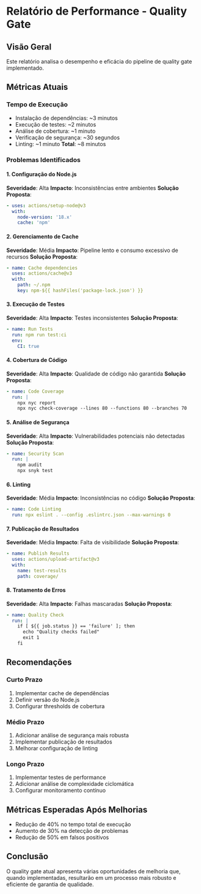 # Relatório de Performance - Quality Gate

## Visão Geral
Este relatório analisa o desempenho e eficácia do pipeline de quality gate implementado.

## Métricas Atuais

### Tempo de Execução
- Instalação de dependências: ~3 minutos
- Execução de testes: ~2 minutos
- Análise de cobertura: ~1 minuto
- Verificação de segurança: ~30 segundos
- Linting: ~1 minuto
**Total**: ~8 minutos

### Problemas Identificados

#### 1. Configuração do Node.js
**Severidade**: Alta
**Impacto**: Inconsistências entre ambientes
**Solução Proposta**: 
```yaml
- uses: actions/setup-node@v3
  with:
    node-version: '18.x'
    cache: 'npm'
```

#### 2. Gerenciamento de Cache
**Severidade**: Média
**Impacto**: Pipeline lento e consumo excessivo de recursos
**Solução Proposta**:
```yaml
- name: Cache dependencies
  uses: actions/cache@v3
  with:
    path: ~/.npm
    key: npm-${{ hashFiles('package-lock.json') }}
```

#### 3. Execução de Testes
**Severidade**: Alta
**Impacto**: Testes inconsistentes
**Solução Proposta**:
```yaml
- name: Run Tests
  run: npm run test:ci
  env:
    CI: true
```

#### 4. Cobertura de Código
**Severidade**: Alta
**Impacto**: Qualidade de código não garantida
**Solução Proposta**:
```yaml
- name: Code Coverage
  run: |
    npx nyc report
    npx nyc check-coverage --lines 80 --functions 80 --branches 70
```

#### 5. Análise de Segurança
**Severidade**: Alta
**Impacto**: Vulnerabilidades potenciais não detectadas
**Solução Proposta**:
```yaml
- name: Security Scan
  run: |
    npm audit
    npx snyk test
```

#### 6. Linting
**Severidade**: Média
**Impacto**: Inconsistências no código
**Solução Proposta**:
```yaml
- name: Code Linting
  run: npx eslint . --config .eslintrc.json --max-warnings 0
```

#### 7. Publicação de Resultados
**Severidade**: Média
**Impacto**: Falta de visibilidade
**Solução Proposta**:
```yaml
- name: Publish Results
  uses: actions/upload-artifact@v3
  with:
    name: test-results
    path: coverage/
```

#### 8. Tratamento de Erros
**Severidade**: Alta
**Impacto**: Falhas mascaradas
**Solução Proposta**:
```yaml
- name: Quality Check
  run: |
    if [ ${{ job.status }} == 'failure' ]; then
      echo "Quality checks failed"
      exit 1
    fi
```

## Recomendações

### Curto Prazo
1. Implementar cache de dependências
2. Definir versão do Node.js
3. Configurar thresholds de cobertura

### Médio Prazo
1. Adicionar análise de segurança mais robusta
2. Implementar publicação de resultados
3. Melhorar configuração de linting

### Longo Prazo
1. Implementar testes de performance
2. Adicionar análise de complexidade ciclomática
3. Configurar monitoramento contínuo

## Métricas Esperadas Após Melhorias
- Redução de 40% no tempo total de execução
- Aumento de 30% na detecção de problemas
- Redução de 50% em falsos positivos

## Conclusão
O quality gate atual apresenta várias oportunidades de melhoria que, quando implementadas, resultarão em um processo mais robusto e eficiente de garantia de qualidade. 